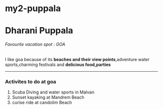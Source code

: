 # my2-puppala
# Dharani Puppala
###### Favourite vacation spot : GOA
I like goa because of its  **beaches and their view points**,adventure water sports,charming festivals and **delicious food,parties**

***

### Activites to do at goa
1. Scuba Diving and water sports in Malvan
2. Sunset kayaking at Mandrem Beach
3. curise ride at candolim Beach


